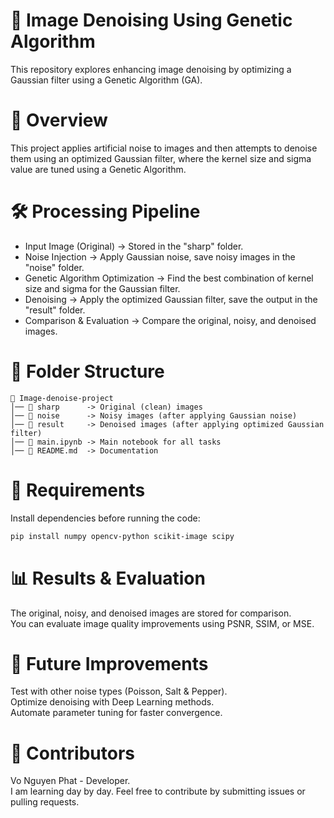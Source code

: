 # 📌 Image Denoising Using Genetic Algorithm

This repository explores enhancing image denoising by optimizing a Gaussian filter using a Genetic Algorithm (GA).

# 📜 Overview

This project applies artificial noise to images and then attempts to denoise them using an optimized Gaussian filter, where the kernel size and sigma value are tuned using a Genetic Algorithm.

# 🛠️ Processing Pipeline

- Input Image (Original) → Stored in the "sharp" folder.
- Noise Injection → Apply Gaussian noise, save noisy images in the "noise" folder.
- Genetic Algorithm Optimization → Find the best combination of kernel size and sigma for the Gaussian filter.
- Denoising → Apply the optimized Gaussian filter, save the output in the "result" folder.
- Comparison & Evaluation → Compare the original, noisy, and denoised images.

# 📂 Folder Structure

```
📂 Image-denoise-project
│── 📁 sharp      -> Original (clean) images
│── 📁 noise      -> Noisy images (after applying Gaussian noise)
│── 📁 result     -> Denoised images (after applying optimized Gaussian filter)
│── 📜 main.ipynb -> Main notebook for all tasks
│── 📜 README.md  -> Documentation
```

# 🔧 Requirements

Install dependencies before running the code:

```bash
pip install numpy opencv-python scikit-image scipy
```

# 📊 Results & Evaluation

The original, noisy, and denoised images are stored for comparison.  
You can evaluate image quality improvements using PSNR, SSIM, or MSE.

# 📌 Future Improvements

Test with other noise types (Poisson, Salt & Pepper).  
Optimize denoising with Deep Learning methods.  
Automate parameter tuning for faster convergence.

# 🎯 Contributors

Vo Nguyen Phat - Developer.  
I am learning day by day. Feel free to contribute by submitting issues or pulling requests.
